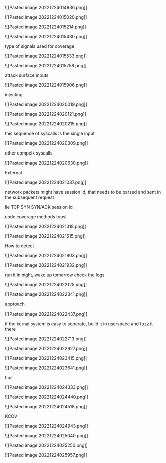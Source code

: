 ![[Pasted image 20221224014836.png]]

![[Pasted image 20221224015020.png]]

![[Pasted image 20221224015214.png]]

![[Pasted image 20221224015430.png]]

type of signals used for coverage

![[Pasted image 20221224015533.png]]


![[Pasted image 20221224015758.png]]

attack surface inputs

![[Pasted image 20221224015906.png]]

injecting 

![[Pasted image 20221224020019.png]]


![[Pasted image 20221224020121.png]]

![[Pasted image 20221224020215.png]]

this sequence of syscalls is the single input

![[Pasted image 20221224020309.png]]

other compelx syscalls

![[Pasted image 20221224020630.png]]

External

![[Pasted image 20221224021037.png]]

network packets might have session id, that needs to be parsed and sent in the subsequent request

lie TCP SYN SYN/ACK session id

code coverage methods toosl

![[Pasted image 20221224021318.png]]

![[Pasted image 20221224021515.png]]

How to detect

![[Pasted image 20221224021803.png]]


![[Pasted image 20221224021932.png]]

run it in night, wake up tomorrow check the logs

![[Pasted image 20221224022125.png]]

![[Pasted image 20221224022341.png]]

approach

![[Pasted image 20221224022437.png]]

if the kernal system is easy to seperate, build it in userspace and fuzz it there

![[Pasted image 20221224022713.png]]

![[Pasted image 20221224022927.png]]

![[Pasted image 20221224023415.png]]

![[Pasted image 20221224023641.png]]

tips

![[Pasted image 20221224024333.png]]

![[Pasted image 20221224024440.png]]

![[Pasted image 20221224024518.png]]

KCOV

![[Pasted image 20221224024943.png]]

![[Pasted image 20221224025040.png]]

![[Pasted image 20221224025250.png]]


![[Pasted image 20221224025957.png]]


